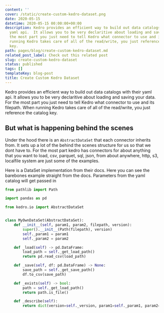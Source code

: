 ```yaml
---
content: ''
cover: /static/create-custom-kedro-dataset.png
date: 2020-05-15
datetime: 2020-05-15 00:00:00+00:00
description: Kedro provides an efficient way to build out data catalogs with their
  yaml api.  It allows you to be very declaritive about loading and saving your data.  For
  the most part you just need to tell Kedro what connector to use and its filepath.  When
  running Kedro takes care of all of the read/write, you just reference the catalog
  key.
path: pages/blog/create-custom-kedro-dataset.md
related_post_label: Check out this related post
slug: create-custom-kedro-dataset
status: published
tags: []
templateKey: blog-post
title: Create Custom Kedro Dataset
---
```


Kedro provides an efficient way to build out data catalogs with their yaml api.  It allows you to be very declaritive about loading and saving your data.  For the most part you just need to tell Kedro what connector to use and its filepath.  When running Kedro takes care of all of the read/write, you just reference the catalog key.

## But what is happening behind the scenes

Under the hood there is an `AbstractDataSet` that each connector inherits from.  It sets up a lot of the behind the scenes structure for us so that we dont have to.  For the most part kedro has connectors for about anything that you want to load, csv, parquet, sql, json, from about anywhere, http, s3, localfile system are just some of the examples.

Here is a DataSet implementation from their docs.  Here you can see the barebones example straight from the docs.  Parameters from the yaml catalog will get passed in

``` python
from pathlib import Path

import pandas as pd

from kedro.io import AbstractDataSet


class MyOwnDataSet(AbstractDataSet):
    def __init__(self, param1, param2, filepath, version):
        super().__init__(Path(filepath), version)
        self._param1 = param1
        self._param2 = param2

    def _load(self) -> pd.DataFrame:
        load_path = self._get_load_path()
        return pd.read_csv(load_path)

    def _save(self, df: pd.DataFrame) -> None:
        save_path = self._get_save_path()
        df.to_csv(save_path)

 	def _exists(self) -> bool:
        path = self._get_load_path()
        return path.is_file()

    def _describe(self):
        return dict(version=self._version, param1=self._param1, param2=self._param2)
```